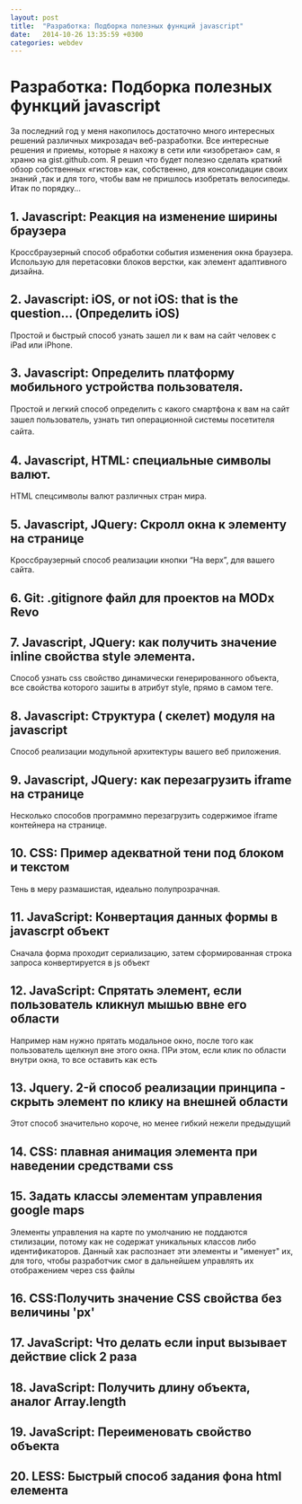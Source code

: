 ```yaml
---
layout: post
title:  "Разработка: Подборка полезных функций javascript"
date:   2014-10-26 13:35:59 +0300
categories: webdev
---
```

# Разработка: Подборка полезных функций javascript
<p>За последний год у меня накопилось достаточно много интересных решений различных микрозадач веб-разработки. Все интересные решения и приемы, которые я нахожу в сети или «изобретаю» сам, я храню на gist.github.com. Я решил что будет полезно сделать краткий обзор собственных «гистов» как, собственно, для консолидации своих знаний ,так и для того, чтобы вам не пришлось изобретать велосипеды. Итак по порядку…</p>
<h2>1. Javascript: Реакция на изменение ширины браузера</h2>
<p>Кроссбраузерный способ обработки события изменения окна браузера. Использую для перетасовки блоков верстки, как элемент адаптивного дизайна.</p>
<script type="text/javascript" src="https://gist.github.com/handleman/8135376.js"></script>
<h2>2. Javascript: iOS, or not iOS: that is the question… (Определить iOS)</h2>
<p>Простой и быстрый способ узнать зашел ли к вам на сайт человек с iPad или iPhone.</p>
<script type="text/javascript" src="https://gist.github.com/handleman/8254820.js"></script>
<h2>3. Javascript: Определить платформу мобильного устройства пользователя.</h2>
<p>Простой и легкий способ определить с какого смартфона к вам на сайт зашел пользователь, узнать тип операционной системы <span style="line-height: 1.5em;">посетителя сайта.</span></p>
<script type="text/javascript" src="https://gist.github.com/handleman/8956416.js"></script>
<h2>4. Javascript, HTML: специальные символы валют.</h2>
<p>HTML спецсимволы валют различных стран мира.</p>
<script type="text/javascript" src="https://gist.github.com/handleman/9346600.js"></script>
<h2>5. Javascript, JQuery: Скролл окна к элементу на странице</h2>
<p>Кроссбраузерный способ реализации кнопки “На верх”, для вашего сайта.</p>
<script type="text/javascript" src="https://gist.github.com/handleman/9464486.js"></script>
<h2>6. Git: .gitignore файл для проектов на MODx Revo</h2>
<script type="text/javascript" src="https://gist.github.com/handleman/9856498.js"></script>
<h2>7. Javascript, JQuery: как получить значение inline свойства style элемента.</h2>
<p>Способ узнать css свойство динамически генерированного объекта, все свойства которого зашиты в атрибут style, прямо в самом теге.</p>
<script type="text/javascript" src="https://gist.github.com/handleman/349f363bfc90963eb317.js"></script>
<h2>8. Javascript: Структура ( скелет) модуля на javascript</h2>
<p>Способ реализации модульной архитектуры вашего веб приложения.</p>
<script type="text/javascript" src="https://gist.github.com/handleman/11c69551298290365a8c.js"></script>
<h2>9. Javascript, JQuery: как перезагрузить iframe на странице</h2>
<p>Несколько способов программно перезагрузить содержимое iframe контейнера на странице.</p>
<script type="text/javascript" src="https://gist.github.com/handleman/6289dfc666cc13ee3800.js"></script>
<h2>10. CSS: Пример адекватной тени под блоком и текстом</h2>
<p>Тень в меру размашистая, идеально полупрозрачная.</p>
<script type="text/javascript" src="https://gist.github.com/handleman/231c48b2e702a3e20743.js"></script>
<h2>11. JavaScript: Конвертация данных формы в javascrpt объект</h2>
<p>Сначала форма проходит сериализацию, затем сформированная строка запроса конвертируется в js объект</p>
<script type="text/javascript" src="https://gist.github.com/handleman/018cb4f312780c7b1e0d.js"></script>
<h2>12. JavaScript: Спрятать элемент, если пользователь кликнул мышью ввне его области</h2>
<p>Например нам нужно прятать модальное окно, после того как пользователь щелкнул вне этого окна. ПРи этом, если клик по области внутри окна, то все оставить как есть</p>
<script type="text/javascript" src="https://gist.github.com/handleman/7230f0fbf96b5fdeea18.js"></script>
<h2>13. Jquery. 2-й способ реализации принципа - скрыть элемент по клику на внешней области</h2>
<p>Этот способ значительно короче, но менее гибкий нежели предыдущий</p>
<script type="text/javascript" src="https://gist.github.com/handleman/3e81400f21bc24ccd370.js"></script>
<h2>14. CSS: плавная анимация элемента при наведении средствами css</h2>
<script type="text/javascript" src="https://gist.github.com/handleman/1953221118688ceb840f.js"></script>
<h2>15. Задать классы элементам управления google maps</h2>
<p>Элементы управления на карте по умолчанию не поддаются стилизации, потому как не содержат уникальных классов либо идентификаторов. Данный хак распознает эти элементы и "именует" их, для того, чтобы разработчик смог в дальнейшем управлять их отображением через css файлы</p>
<script type="text/javascript" src="https://gist.github.com/handleman/491a92fbd9999539e3ac.js"></script>
<h2>16. CSS:Получить значение CSS свойства без величины 'px'</h2>
<script type="text/javascript" src="https://gist.github.com/handleman/62ab3264c6b2e3253e77.js"></script>
<h2>17. JavaScript: Что делать если input вызывает действие click 2 раза</h2>
<script type="text/javascript" src="https://gist.github.com/handleman/9e94486833a922bc6710.js"></script>
<h2>18. JavaScript: Получить длину объекта, аналог Array.length</h2>
<script type="text/javascript" src="https://gist.github.com/handleman/f8666fc1580cbb91c00f.js"></script>
<h2>19. JavaScript: Переименовать свойство объекта</h2>
<script type="text/javascript" src="https://gist.github.com/handleman/a2e16a704061d44201ac.js"></script>
<h2>20. LESS: Быстрый способ задания фона html елемента</h2>
<script type="text/javascript" src="https://gist.github.com/handleman/1688df8383e3925f7400.js"></script>

